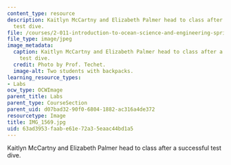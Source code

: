 ```yaml
---
content_type: resource
description: Kaitlyn McCartny and Elizabeth Palmer head to class after a successful
  test dive.
file: /courses/2-011-introduction-to-ocean-science-and-engineering-spring-2006/63ad3953faabe61e72a35eaac44bd1a5_IMG_1569.jpg
file_type: image/jpeg
image_metadata:
  caption: Kaitlyn McCartny and Elizabeth Palmer head to class after a successful
    test dive.
  credit: Photo by Prof. Techet.
  image-alt: Two students with backpacks.
learning_resource_types:
- Labs
ocw_type: OCWImage
parent_title: Labs
parent_type: CourseSection
parent_uid: d07bad32-90f0-6804-1882-ac316a4de372
resourcetype: Image
title: IMG_1569.jpg
uid: 63ad3953-faab-e61e-72a3-5eaac44bd1a5
---
```

Kaitlyn McCartny and Elizabeth Palmer head to class after a successful test dive.

